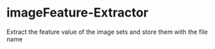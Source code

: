 # imageFeature-Extractor
Extract the feature value of the image sets and store them with the file name
